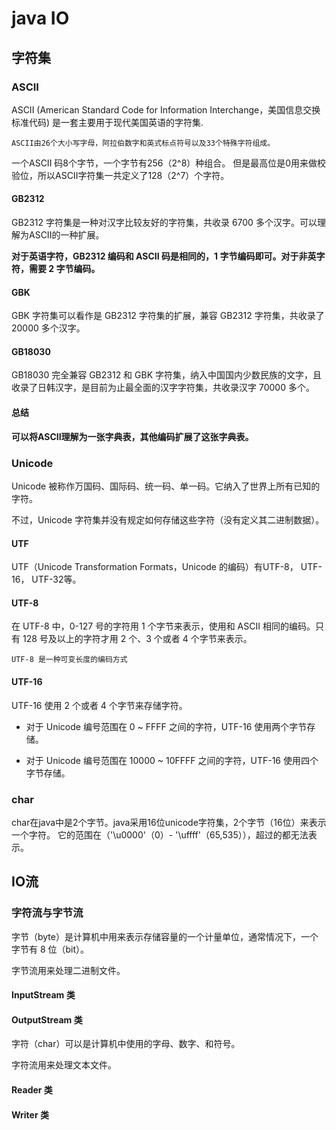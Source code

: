 # java IO
## 字符集
### ASCII
ASCII (American Standard Code for Information Interchange，美国信息交换标准代码) 是一套主要用于现代美国英语的字符集.

    ASCII由26个大小写字母，阿拉伯数字和英式标点符号以及33个特殊字符组成。

一个ASCII 码8个字节，一个字节有256（2^8）种组合。
但是最高位是0用来做校验位，所以ASCII字符集一共定义了128（2^7）个字符。

#### GB2312
GB2312 字符集是一种对汉字比较友好的字符集，共收录 6700 多个汉字。可以理解为ASCII的一种扩展。

**对于英语字符，GB2312 编码和 ASCII 码是相同的，1 字节编码即可。对于非英字符，需要 2 字节编码。**

#### GBK
GBK 字符集可以看作是 GB2312 字符集的扩展，兼容 GB2312 字符集，共收录了 20000 多个汉字。

#### GB18030
GB18030 完全兼容 GB2312 和 GBK 字符集，纳入中国国内少数民族的文字，且收录了日韩汉字，是目前为止最全面的汉字字符集，共收录汉字 70000 多个。

#### 总结
**可以将ASCII理解为一张字典表，其他编码扩展了这张字典表。**

### Unicode
Unicode 被称作万国码、国际码、统一码、单一码。它纳入了世界上所有已知的字符。

不过，Unicode 字符集并没有规定如何存储这些字符（没有定义其二进制数据）。

####  UTF
UTF（Unicode Transformation Formats，Unicode 的编码）有UTF-8， UTF-16， UTF-32等。
####  UTF-8
在 UTF-8 中，0-127 号的字符用 1 个字节来表示，使用和 ASCII 相同的编码。只有 128 号及以上的字符才用 2 个、3 个或者 4 个字节来表示。
    
    UTF-8 是一种可变长度的编码方式
####  UTF-16
UTF-16 使用 2 个或者 4 个字节来存储字符。

* 对于 Unicode 编号范围在 0 ~ FFFF 之间的字符，UTF-16 使用两个字节存储。

* 对于 Unicode 编号范围在 10000 ~ 10FFFF 之间的字符，UTF-16 使用四个字节存储。

### char 
char在java中是2个字节。java采用16位unicode字符集，2个字节（16位）来表示一个字符。
它的范围在（'\u0000'（0）- '\uffff'（65,535）），超过的都无法表示。


## IO流
### 字符流与字节流
字节（byte）是计算机中用来表示存储容量的一个计量单位，通常情况下，一个字节有 8 位（bit）。

字节流用来处理二进制文件。
#### InputStream 类
#### OutputStream 类

字符（char）可以是计算机中使用的字母、数字、和符号。

字符流用来处理文本文件。
#### Reader 类
#### Writer 类